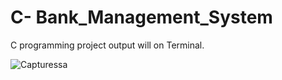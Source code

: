 # C- Bank_Management_System
C programming project output will on Terminal.

![Capturessa](https://github.com/pathuGIT/C-Bank_Management_System/assets/92371888/c8ba0032-6c49-4bef-acf3-e8f98943af44)

